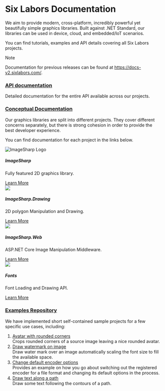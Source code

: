 # Six Labors Documentation

We aim to provide modern, cross-platform, incredibly powerful yet beautifully simple graphics libraries. Built against .NET Standard, our libraries can be used in device, cloud, and embedded/IoT scenarios.

You can find tutorials, examples and API details covering all Six Labors projects.

>[!NOTE]
>Documentation for previous releases can be found at <https://docs-v2.sixlabors.com/>.

### [API documentation](api/index.md)

Detailed documentation for the entire API available across our projects.

### [Conceptual Documentation](articles/imagesharp/index.md)

Our graphics libraries are split into different projects. They cover different concerns separately, but there is strong cohesion in order to provide the best developer experience.

You can find documentation for each project in the links below.

<div class="row products">
    <div class="col-sm-6 col-md-3">
        <div class="product">
            <img src="https://raw.githubusercontent.com/SixLabors/Branding/main/icons/imagesharp/sixlabors.imagesharp.svg?sanitize=true" alt="ImageSharp Logo">
            <h5>ImageSharp</h5>
            <p>Fully featured 2D graphics library.</p>
            <a href="articles/imagesharp/index.md" class="btn btn-primary">
                Learn More
            </a>
        </div>
    </div>
    <div class="col-sm-6 col-md-3">
        <div class="product">
            <img src="https://raw.githubusercontent.com/SixLabors/Branding/main/icons/imagesharp.drawing/sixlabors.imagesharp.drawing.svg?sanitize=true">
            <h5>ImageSharp.Drawing</h5>
            <p>2D polygon Manipulation and Drawing.</p>
            <a href="articles/imagesharp.drawing/index.md" class="btn btn-primary">
                Learn More
            </a>
        </div>
    </div>
    <div class="col-sm-6 col-md-3">
        <div class="product">
            <img src="https://raw.githubusercontent.com/SixLabors/Branding/main/icons/imagesharp.web/sixlabors.imagesharp.web.svg?sanitize=true">
            <h5>ImageSharp.Web</h5>
            <p>ASP.NET Core Image Manipulation Middleware.</p>
            <a href="articles/imagesharp.web/index.md" class="btn btn-primary">
                Learn More
            </a>
        </div>
    </div>
    <div class="col-sm-6 col-md-3">
        <div class="product">
            <img src="https://raw.githubusercontent.com/SixLabors/Branding/main/icons/fonts/sixlabors.fonts.svg?sanitize=true">
        <h5>Fonts</h5>
        <p>Font Loading and Drawing API.</p>
        <a href="articles/fonts/index.md" class="btn btn-primary">
            Learn More
        </a>
        </div>
    </div>
</div>

### [Examples Repository](https://github.com/SixLabors/Samples)

We have implemented short self-contained sample projects for a few specific use cases, including:

1. [Avatar with rounded corners](https://github.com/SixLabors/Samples/tree/main/ImageSharp/AvatarWithRoundedCorner)<br/>
   Crops rounded corners of a source image leaving a nice rounded avatar.
2. [Draw watermark on image](https://github.com/SixLabors/Samples/tree/main/ImageSharp/DrawWaterMarkOnImage)<br/>
   Draw water mark over an image automatically scaling the font size to fill the available space.
3. [Change default encoder options](https://github.com/SixLabors/Samples/tree/main/ImageSharp/ChangeDefaultEncoderOptions)<br/>
   Provides an example on how you go about switching out the registered encoder for a file format and changing its default options in the process.
4. [Draw text along a path](https://github.com/SixLabors/Samples/tree/main/ImageSharp/DrawingTextAlongAPath)<br/>
   Draw some text following the contours of a path.

